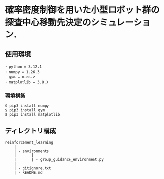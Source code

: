 # 確率密度制御を用いた小型ロボット群の探査中心移動先決定のシミュレーション.

## 使用環境
```
・python = 3.12.1
・numpy = 1.26.3
・gym = 0.26.2
・matplotlib = 3.8.3
```

### 環境構築
```
$ pip3 install numpy
$ pip3 install gym
$ pip3 install matplotlib
```

## ディレクトリ構成
```
reinforcement_learning
    |
    | - environments
    |       | 
    |       | - group_guidance_environment.py
    |
    | - gitignore.txt
    | - README.md
```